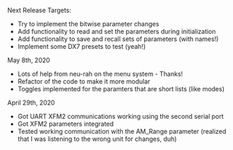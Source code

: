 Next Release Targets:
- Try to implement the bitwise parameter changes
- Add functionality to read and set the parameters during initialization
- Add functionality to save and recall sets of parameters (with names!)
- Implement some DX7 presets to test (yeah!)

May 8th, 2020
- Lots of help from neu-rah on the menu system - Thanks!
- Refactor of the code to make it more modular
- Toggles implemented for the paramters that are short lists (like modes)

April 29th, 2020
- Got UART XFM2 communications working using the second serial port
- Got XFM2 parameters integrated
- Tested working communication with the AM_Range parameter (realized that I was listening to the wrong unit for changes, duh)
